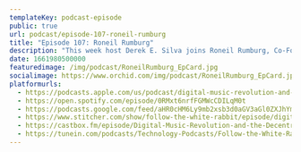 ```yaml
---
templateKey: podcast-episode
public: true
url: podcast/episode-107-roneil-rumburg
title: "Episode 107: Roneil Rumburg"
description: "This week host Derek E. Silva joins Roneil Rumburg, Co-Founder and CEO of Audius, a fully decentralized music and NFT platform. Today, we take a deep dive into the decentralized future to talk about the new creator economy, the evolution of digital music, and how Audius is putting ownership in the hands of artists and fans."
date: 1661980500000
featuredimage: /img/podcast/RoneilRumburg_EpCard.jpg
socialimage: https://www.orchid.com/img/podcast/RoneilRumburg_EpCard.jpg
platformurls:
  - https://podcasts.apple.com/us/podcast/digital-music-revolution-and-the-decentralized/id1516705670?i=1000577918745
  - https://open.spotify.com/episode/0RMxt6nrfFGMWcCDILqM0t
  - https://podcasts.google.com/feed/aHR0cHM6Ly9mb2xsb3d0aGV3aGl0ZXJhYmJpdC5saWJzeW4uY29tL3Jzcw/episode/NmJiM2QxMTQtZTJmZi00YTlmLTlhM2YtNTIzNWY0MjEyZTk2?sa=X&ved=0CAUQkfYCahcKEwjgtJWg8fH5AhUAAAAAHQAAAAAQAQ
  - https://www.stitcher.com/show/follow-the-white-rabbit/episode/digital-music-revolution-and-the-decentralized-future-with-roneil-rumburg-206288214
  - https://castbox.fm/episode/Digital-Music-Revolution-and-the-Decentralized-Future-with-Roneil-Rumburg-id2954358-id526434263?country=us
  - https://tunein.com/podcasts/Technology-Podcasts/Follow-the-White-Rabbit-p1330281/?topicId=174605325
---
```


